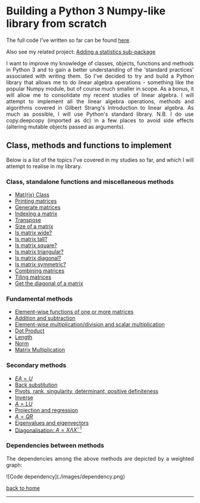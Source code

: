 # Building a Python 3 Numpy-like library from scratch

The full code I've written so far can be found [here](./full_code.md).

Also see my related project: [Adding a statistics sub-package](../stats_from_scratch/stats_from_scratch.md)

<div style="text-align: justify">
<p>I want to improve my knowledge of classes, objects, functions and methods in
Python 3 and to gain a better understanding of the 'standard practices'
associated with writing them. So I've decided to try and build a Python library
that allows me to do linear algebra operations - something like the popular
Numpy module, but of course much smaller in scope. As a bonus, it will allow me
to consolidate my recent studies of linear algebra. I will attempt to implement
all the linear algebra operations, methods and algorithms covered in Gilbert
Strang's Introduction to linear algebra. As much as possible, I will use
Python's standard library. N.B. I do use copy.deepcopy (imported as dc) in a
few places to avoid side effects (altering mutable objects passed as
arguments).</p>
</div>

## Class, methods and functions to implement

<div style="text-align: justify">
<p>Below is a list of the topics I've covered in my studies so far, and which I
will attempt to realise in my library.</p>
</div>

### Class, standalone functions and miscellaneous methods 
- [Mat(rix) Class](./class_and_standalone_functions_1.md)
- [Printing matrices](./class_and_standalone_functions_1.md#printing-matrices)
- [Generate matrices](./class_and_standalone_functions_1.md#generate-matrices)
- [Indexing a matrix](./class_and_standalone_functions_1.md#indexing-a-matrix)
- [Transpose](./class_and_standalone_functions_1.md#transpose-of-a-matrix)
- [Size of a matrix](./class_and_standalone_functions_2.md#size-of-a-matrix)
- [Is matrix wide?](./class_and_standalone_functions_2.md#is-matrix-wide-or-tall)
- [Is matrix tall?](./class_and_standalone_functions_2.md#is-matrix-wide-or-tall)
- [Is matrix square?](./class_and_standalone_functions_2.md#is-matrix-square)
- [Is matrix triangular?](./class_and_standalone_functions_2.md#is-matrix-lower-triangular)
- [Is matrix diagonal?](./class_and_standalone_functions_2.md#is-matrix-diagonal)
- [Is matrix symmetric?](./class_and_standalone_functions_2.md#is-matrix-symmetric)
- [Combining matrices](./class_and_standalone_functions_3.md#combining-matrices)
- [Tiling matrices](./class_and_standalone_functions_3.md#tiling-matrices)
- [Get the diagonal of a matrix](./class_and_standalone_functions_3.md#get-the-diagonal-of-a-matrix)

### Fundamental methods
- [Element-wise functions of one or more matrices](./elwise_function.md)
- [Addition and subtraction](./elwise_function.md#addition-and-subtraction)
- [Element-wise multiplication/division and scalar multiplication](./elwise_function.md#elementwise-multiplicationdivision-and-scalar-multiplication)
- [Dot Product](./dot_prod_length_and_mat_multiply.md)
- [Length](./dot_prod_length_and_mat_multiply.md#length)
- [Norm](./dot_prod_length_and_mat_multiply.md#norm)
- [Matrix Multiplication](./dot_prod_length_and_mat_multiply.md#matrix-multiplication)

### Secondary methods 
- [$EA = U$](./elimination.md)
- [Back substitution](./backsub.md)
- [Pivots, rank, singularity, determinant, positive definiteness](./rank_piv_sing_det.md)
- [Inverse](./inverse.md)
- [$A = LU$](./lu_factorisation.md)
- [Projection and regression](./projection_and_regression.md)
- [$A = QR$](./qr_factorisation.md)
- [Eigenvalues and eigenvectors](./eigen.md)
- [Diagonalisation: $A = X\Lambda X^{-1}$](./diagonalisation.md)

### Dependencies between methods
<div style="text-align: justify">
<p>The dependencies among the above methods are depicted by a weighted graph:</p>
</div>
![Code dependency](./images/dependency.png)

[back to home](../index.md)

---
<script src="https://utteranc.es/client.js"
        repo="Matt-A-Bennett/Matt-A-Bennett.github.io"
        issue-term="https://matt-a-bennett.github.io/numpy_from_scratch/numpy_from_scratch.html"
        theme="github-light"
        crossorigin="anonymous"
        async>
</script>

